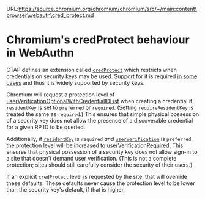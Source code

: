 URL:https://source.chromium.org/chromium/chromium/src/+/main:content\browser\webauth\cred_protect.md
# Chromium's credProtect behaviour in WebAuthn

CTAP defines an extension called [`credProtect`](https://fidoalliance.org/specs/fido-v2.1-ps-20210615/fido-client-to-authenticator-protocol-v2.1-ps-20210615.html#sctn-credProtect-extension) which restricts when credentials on security keys may be used. Support for it is required [in some cases](https://fidoalliance.org/specs/fido-v2.1-ps-20210615/fido-client-to-authenticator-protocol-v2.1-ps-20210615.html#mandatory-features) and thus it is widely supported by security keys.

Chromium will request a protection level of [userVerificationOptionalWithCredentialIDList](https://fidoalliance.org/specs/fido-v2.1-ps-20210615/fido-client-to-authenticator-protocol-v2.1-ps-20210615.html#userverificationoptionalwithcredentialidlist) when creating a credential if [`residentKey`](https://www.w3.org/TR/webauthn-2/#dom-authenticatorselectioncriteria-residentkey) is set to `preferred` or `required`. (Setting [`requireResidentKey`](https://www.w3.org/TR/webauthn-2/#dom-authenticatorselectioncriteria-requireresidentkey) is treated the same as `required`.) This ensures that simple physical possession of a security key does not allow the presence of a discoverable credential for a given RP ID to be queried.

Additionally, if [`residentKey`](https://www.w3.org/TR/webauthn-2/#dom-authenticatorselectioncriteria-residentkey) is `required` _and_ [`userVerification`](https://www.w3.org/TR/webauthn-2/#dom-authenticatorselectioncriteria-userverification) is `preferred`, the protection level will be increased to [userVerificationRequired](https://fidoalliance.org/specs/fido-v2.1-ps-20210615/fido-client-to-authenticator-protocol-v2.1-ps-20210615.html#userverificationrequired). This ensures that physical possession of a security key does not allow sign-in to a site that doesn't demand user verification. (This is not a complete protection; sites should still carefully consider the security of their users.)

If an explicit `credProtect` level is requested by the site, that will override these defaults. These defaults never cause the protection level to be lower than the security key's default, if that is higher.
